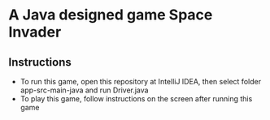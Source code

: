 # A Java designed game Space Invader
## Instructions
- To run this game, open this repository at IntelliJ IDEA, then select folder app-src-main-java and run Driver.java
- To play this game, follow instructions on the screen after running this game
